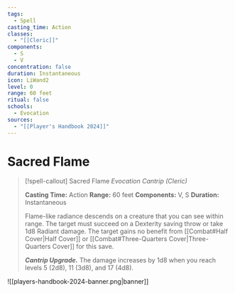 ```yaml
---
tags:
  - Spell
casting_time: Action
classes:
  - "[[Cleric]]"
components:
  - S
  - V
concentration: false
duration: Instantaneous
icon: LiWand2
level: 0
range: 60 feet
ritual: false
schools:
  - Evocation
sources:
  - "[[Player's Handbook 2024]]"
---
```


# Sacred Flame

>[!spell-callout] Sacred Flame
>_Evocation Cantrip (Cleric)_
>
>**Casting Time:** Action
>**Range:** 60 feet
>**Components:** V, S
>**Duration:** Instantaneous
>
>Flame-like radiance descends on a creature that you can see within range. The target must succeed on a Dexterity saving throw or take 1d8 Radiant damage. The target gains no benefit from [[Combat#Half Cover\|Half Cover]] or [[Combat#Three-Quarters Cover\|Three-Quarters Cover]] for this save.
>
>**_Cantrip Upgrade._** The damage increases by 1d8 when you reach levels 5 (2d8), 11 (3d8), and 17 (4d8).


![[players-handbook-2024-banner.png|banner]]
